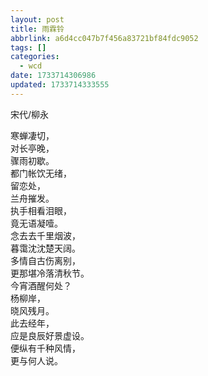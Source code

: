 ```yaml
---
layout: post
title: 雨霖铃
abbrlink: a6d4cc047b7f456a83721bf84fdc9052
tags: []
categories:
  - wcd
date: 1733714306986
updated: 1733714333555
---
```


宋代/柳永

寒蝉凄切，\
对长亭晚，\
骤雨初歇。\
都门帐饮无绪，\
留恋处，\
兰舟摧发。\
执手相看泪眼，\
竟无语凝噎。\
念去去千里烟波，\
暮霭沈沈楚天阔。\
多情自古伤离别，\
更那堪冷落清秋节。\
今宵酒醒何处？\
杨柳岸，\
晓风残月。\
此去经年，\
应是良辰好景虚设。\
便纵有千种风情，\
更与何人说。
